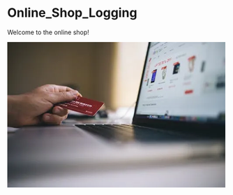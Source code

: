 # Online_Shop_Logging
Welcome to the online shop!

![Alt text](https://github.com/Joshualeo257/Online_Shop_Logging/blob/main/Online%20shopp.webp)

